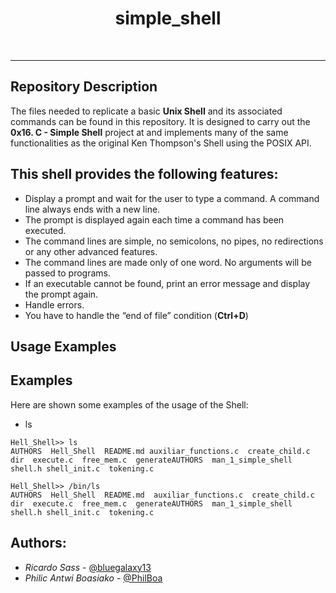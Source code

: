 <h1 align ="center">simple_shell</h1><br>

------------

## Repository Description

The files needed to replicate a basic **Unix Shell** and its associated commands can be found in this repository. It is designed to carry out the **0x16. C - Simple Shell** project at and implements many of the same functionalities as the original Ken Thompson's Shell using the POSIX API.

## This shell provides the following features:

* Display a prompt and wait for the user to type a command. A command line always ends with a new line.
* The prompt is displayed again each time a command has been executed.
* The command lines are simple, no semicolons, no pipes, no redirections or any other advanced features.
* The command lines are made only of one word. No arguments will be passed to programs.
* If an executable cannot be found, print an error message and display the prompt again.
* Handle errors.
* You have to handle the “end of file” condition (**Ctrl+D**)

## Usage Examples

## Examples

Here are shown some examples of the usage of the Shell:

- ls

```shell
Hell_Shell>> ls
AUTHORS  Hell_Shell  README.md auxiliar_functions.c  create_child.c  dir  execute.c  free_mem.c  generateAUTHORS  man_1_simple_shell  shell.h shell_init.c  tokening.c
```

```shell
Hell_Shell>> /bin/ls
AUTHORS  Hell_Shell  README.md	auxiliar_functions.c  create_child.c  dir  execute.c  free_mem.c  generateAUTHORS  man_1_simple_shell  shell.h shell_init.c  tokening.c
```

## Authors:

- *Ricardo Sass* - [@bluegalaxy13](https://github.com/bluegalaxy13)
- *Philic Antwi Boasiako* - [@PhilBoa](https://github.com/PhilBoa)
